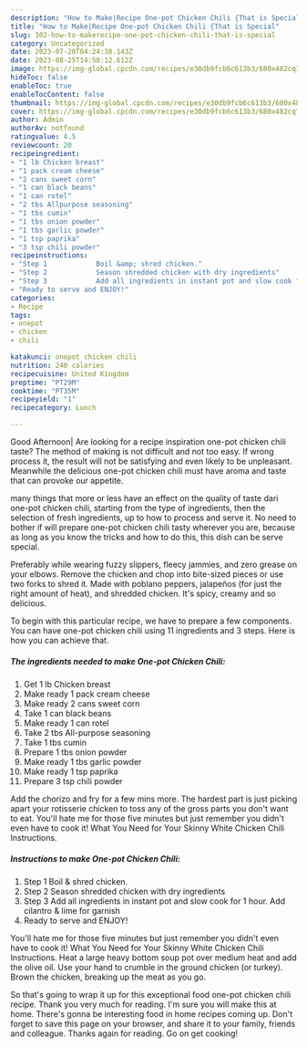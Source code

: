 ```yaml
---
description: "How to Make|Recipe One-pot Chicken Chili {That is Special"
title: "How to Make|Recipe One-pot Chicken Chili {That is Special"
slug: 302-how-to-makerecipe-one-pot-chicken-chili-that-is-special
category: Uncategorized
date: 2023-07-20T04:24:38.143Z
date: 2023-08-25T14:58:12.612Z
image: https://img-global.cpcdn.com/recipes/e30db9fcb6c613b3/680x482cq70/one-pot-chicken-chili-recipe-main-photo.jpg
hideToc: false
enableToc: true
enableTocContent: false
thumbnail: https://img-global.cpcdn.com/recipes/e30db9fcb6c613b3/680x482cq70/one-pot-chicken-chili-recipe-main-photo.jpg
cover: https://img-global.cpcdn.com/recipes/e30db9fcb6c613b3/680x482cq70/one-pot-chicken-chili-recipe-main-photo.jpg
author: Admin
authorAv: notfound
ratingvalue: 4.5
reviewcount: 20
recipeingredient:
- "1 lb Chicken breast"
- "1 pack cream cheese"
- "2 cans sweet corn"
- "1 can black beans"
- "1 can rotel"
- "2 tbs Allpurpose seasoning"
- "1 tbs cumin"
- "1 tbs onion powder"
- "1 tbs garlic powder"
- "1 tsp paprika"
- "3 tsp chili powder"
recipeinstructions:
- "Step 1            Boil &amp; shred chicken."
- "Step 2            Season shredded chicken with dry ingredients"
- "Step 3            Add all ingredients in instant pot and slow cook for 1 hour. Add cilantro &amp; lime for garnish"
- "Ready to serve and ENJOY!"
categories:
- Recipe
tags:
- onepot
- chicken
- chili

katakunci: onepot chicken chili 
nutrition: 240 calories
recipecuisine: United Kingdom
preptime: "PT29M"
cooktime: "PT35M"
recipeyield: "1"
recipecategory: Lunch

---
```



Good Afternoon| Are looking for a recipe inspiration one-pot chicken chili taste? The method of making is not difficult and not too easy. If wrong process it, the result will not be satisfying and even likely to be unpleasant. Meanwhile the delicious one-pot chicken chili must have aroma and taste that can provoke our appetite.






many things that more or less have an effect on the quality of taste dari one-pot chicken chili, starting from the type of ingredients, then the selection of fresh ingredients, up to how to process and serve it. No need to bother if will prepare one-pot chicken chili tasty wherever you are, because as long as you know the tricks and how to do this, this dish can be serve special.


Preferably while wearing fuzzy slippers, fleecy jammies, and zero grease on your elbows. Remove the chicken and chop into bite-sized pieces or use two forks to shred it. Made with poblano peppers, jalapeños (for just the right amount of heat), and shredded chicken. It&#39;s spicy, creamy and so delicious.


To begin with this particular recipe, we have to prepare a few components. You can have one-pot chicken chili using 11 ingredients and 3 steps. Here is how you can achieve that.

<!--inarticleads1-->

##### The ingredients needed to make One-pot Chicken Chili:

1. Get 1 lb Chicken breast
1. Make ready 1 pack cream cheese
1. Make ready 2 cans sweet corn
1. Take 1 can black beans
1. Make ready 1 can rotel
1. Take 2 tbs All-purpose seasoning
1. Take 1 tbs cumin
1. Prepare 1 tbs onion powder
1. Make ready 1 tbs garlic powder
1. Make ready 1 tsp paprika
1. Prepare 3 tsp chili powder


Add the chorizo and fry for a few mins more. The hardest part is just picking apart your rotisserie chicken to toss any of the gross parts you don&#39;t want to eat. You&#39;ll hate me for those five minutes but just remember you didn&#39;t even have to cook it! What You Need for Your Skinny White Chicken Chili Instructions. 

<!--inarticleads2-->

##### Instructions to make One-pot Chicken Chili:

1. Step 1            Boil &amp; shred chicken.
1. Step 2            Season shredded chicken with dry ingredients
1. Step 3            Add all ingredients in instant pot and slow cook for 1 hour. Add cilantro &amp; lime for garnish
1. Ready to serve and ENJOY!

You&#39;ll hate me for those five minutes but just remember you didn&#39;t even have to cook it! What You Need for Your Skinny White Chicken Chili Instructions. Heat a large heavy bottom soup pot over medium heat and add the olive oil. Use your hand to crumble in the ground chicken (or turkey). Brown the chicken, breaking up the meat as you go. 

So that's going to wrap it up for this exceptional food one-pot chicken chili recipe. Thank you very much for reading. I'm sure you will make this at home. There's gonna be interesting food in home recipes coming up. Don't forget to save this page on your browser, and share it to your family, friends and colleague. Thanks again for reading. Go on get cooking!
